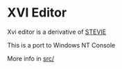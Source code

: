 # XVI Editor

Xvi editor is a derivative of [STEVIE](https://en.wikipedia.org/wiki/Stevie_(text_editor))

This is a port to Windows NT Console

More info in [src/](src/)
